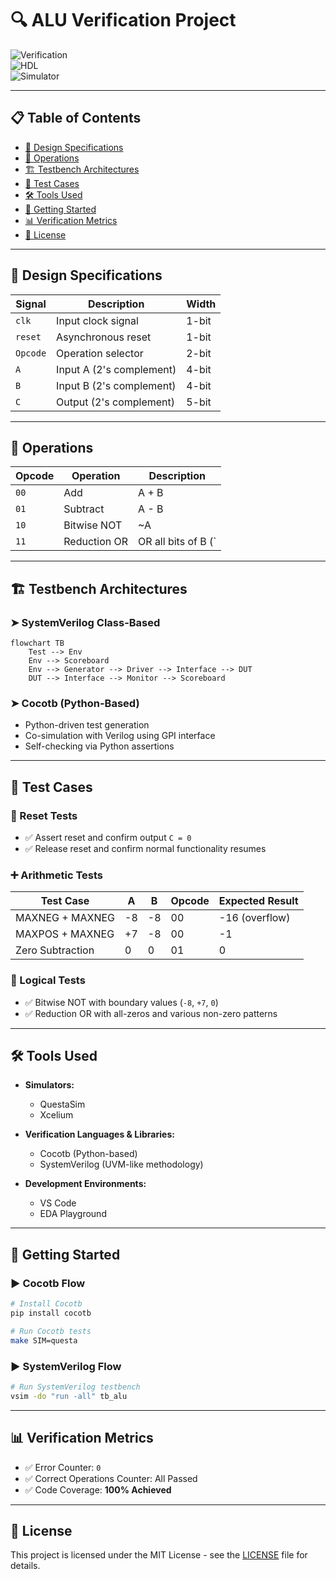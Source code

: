 # 🔍 ALU Verification Project

![Verification](https://img.shields.io/badge/Verification-Cocotb%20%7C%20SystemVerilog-blue)  
![HDL](https://img.shields.io/badge/HDL-Verilog-orange)  
![Simulator](https://img.shields.io/badge/Simulator-QuestaSim%20%7C%20Xcelium-green)

---

## 📋 Table of Contents
- [🎯 Design Specifications](#-design-specifications)
- [🔧 Operations](#-operations)
- [🏗️ Testbench Architectures](#-testbench-architectures)
- [🧪 Test Cases](#-test-cases)
- [🛠️ Tools Used](#-tools-used)
- [🚀 Getting Started](#-getting-started)
- [📊 Verification Metrics](#-verification-metrics)
- [📄 License](#-license)

---

## 🎯 Design Specifications

| Signal   | Description              | Width    |
|----------|--------------------------|----------|
| `clk`    | Input clock signal       | 1-bit    |
| `reset`  | Asynchronous reset       | 1-bit    |
| `Opcode` | Operation selector       | 2-bit    |
| `A`      | Input A (2's complement) | 4-bit    |
| `B`      | Input B (2's complement) | 4-bit    |
| `C`      | Output (2's complement)  | 5-bit    |

---

## 🔧 Operations

| Opcode | Operation     | Description               |
|--------|---------------|---------------------------|
| `00`   | Add           | A + B                     |
| `01`   | Subtract      | A - B                     |
| `10`   | Bitwise NOT   | ~A                        |
| `11`   | Reduction OR  | OR all bits of B (`|B`)   |

---

## 🏗️ Testbench Architectures

### ➤ SystemVerilog Class-Based

```mermaid
flowchart TB
    Test --> Env
    Env --> Scoreboard
    Env --> Generator --> Driver --> Interface --> DUT
    DUT --> Interface --> Monitor --> Scoreboard
```

### ➤ Cocotb (Python-Based)

- Python-driven test generation  
- Co-simulation with Verilog using GPI interface  
- Self-checking via Python assertions  

---

## 🧪 Test Cases

### 🔁 Reset Tests
- ✅ Assert reset and confirm output `C = 0`
- ✅ Release reset and confirm normal functionality resumes

### ➕ Arithmetic Tests

| Test Case            | A   | B   | Opcode | Expected Result |
|----------------------|-----|-----|--------|-----------------|
| MAXNEG + MAXNEG      | -8  | -8  | 00     | -16 (overflow)  |
| MAXPOS + MAXNEG      | +7  | -8  | 00     | -1              |
| Zero Subtraction     |  0  |  0  | 01     | 0               |

### 🧠 Logical Tests
- ✅ Bitwise NOT with boundary values (`-8`, `+7`, `0`)
- ✅ Reduction OR with all-zeros and various non-zero patterns

---

## 🛠️ Tools Used

- **Simulators:**  
  - QuestaSim  
  - Xcelium  

- **Verification Languages & Libraries:**  
  - Cocotb (Python-based)  
  - SystemVerilog (UVM-like methodology)

- **Development Environments:**  
  - VS Code  
  - EDA Playground  

---

## 🚀 Getting Started

### ▶️ Cocotb Flow
```bash
# Install Cocotb
pip install cocotb

# Run Cocotb tests
make SIM=questa
```

### ▶️ SystemVerilog Flow
```bash
# Run SystemVerilog testbench
vsim -do "run -all" tb_alu
```

---

## 📊 Verification Metrics

- ✅ Error Counter: `0`  
- ✅ Correct Operations Counter: All Passed  
- ✅ Code Coverage: **100% Achieved**

---

## 📄 License

This project is licensed under the MIT License - see the [LICENSE](LICENSE) file for details.
